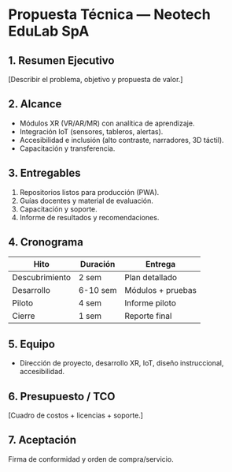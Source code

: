 # Propuesta Técnica — Neotech EduLab SpA

## 1. Resumen Ejecutivo
[Describir el problema, objetivo y propuesta de valor.]

## 2. Alcance
- Módulos XR (VR/AR/MR) con analítica de aprendizaje.
- Integración IoT (sensores, tableros, alertas).
- Accesibilidad e inclusión (alto contraste, narradores, 3D táctil).
- Capacitación y transferencia.

## 3. Entregables
1. Repositorios listos para producción (PWA).
2. Guías docentes y material de evaluación.
3. Capacitación y soporte.
4. Informe de resultados y recomendaciones.

## 4. Cronograma
| Hito | Duración | Entrega |
|------|----------|---------|
| Descubrimiento | 2 sem | Plan detallado |
| Desarrollo | 6-10 sem | Módulos + pruebas |
| Piloto | 4 sem | Informe piloto |
| Cierre | 1 sem | Reporte final |

## 5. Equipo
- Dirección de proyecto, desarrollo XR, IoT, diseño instruccional, accesibilidad.

## 6. Presupuesto / TCO
[Cuadro de costos + licencias + soporte.]

## 7. Aceptación
Firma de conformidad y orden de compra/servicio.
